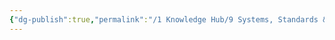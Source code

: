 ```yaml
---
{"dg-publish":true,"permalink":"/1 Knowledge Hub/9 Systems, Standards & Plans IN PLACE/Untitled/","noteIcon":""}
---
```


